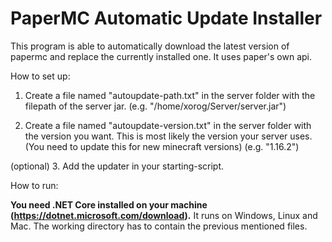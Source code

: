 # PaperMC Automatic Update Installer
 
This program is able to automatically download the latest version of papermc and replace the currently installed one.
It uses paper's own api.

How to set up:

1. Create a file named "autoupdate-path.txt" in the server folder with the filepath of the server jar. (e.g. "/home/xorog/Server/server.jar")

2. Create a file named "autoupdate-version.txt" in the server folder with the version you want. This is most likely the version your server uses. (You need to update this for new minecraft versions) (e.g. "1.16.2")

(optional) 3. Add the updater in your starting-script.

How to run:

**You need .NET Core installed on your machine (https://dotnet.microsoft.com/download).** It runs on Windows, Linux and Mac.
The working directory has to contain the previous mentioned files.
